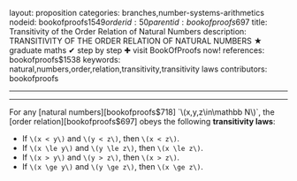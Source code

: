 layout: proposition
categories: branches,number-systems-arithmetics
nodeid: bookofproofs$1549
orderid: 50
parentid: bookofproofs$697
title: Transitivity of the Order Relation of Natural Numbers
description: TRANSITIVITY OF THE ORDER RELATION OF NATURAL NUMBERS &#9733; graduate maths &#10004; step by step &#10010; visit BookOfProofs now!
references: bookofproofs$1538
keywords: natural,numbers,order,relation,transitivity,transitivity laws
contributors: bookofproofs

---


---

For any [natural numbers][bookofproofs$718] `\(x,y,z\in\mathbb N\)`, the [order relation][bookofproofs$697] obeys the following **transitivity laws**:

* If `\(x < y\)` and `\(y < z\)`, then `\(x < z\)`.
* If `\(x \le y\)` and `\(y \le z\)`, then `\(x \le z\)`.
* If `\(x > y\)` and `\(y > z\)`, then `\(x > z\)`.
* If `\(x \ge y\)` and `\(y \ge z\)`, then `\(x \ge z\)`.
